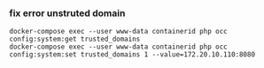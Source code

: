 ### fix error unstruted domain
```console
docker-compose exec --user www-data containerid php occ config:system:get trusted_domains
docker-compose exec --user www-data containerid php occ config:system:set trusted_domains 1 --value=172.20.10.110:8080
```